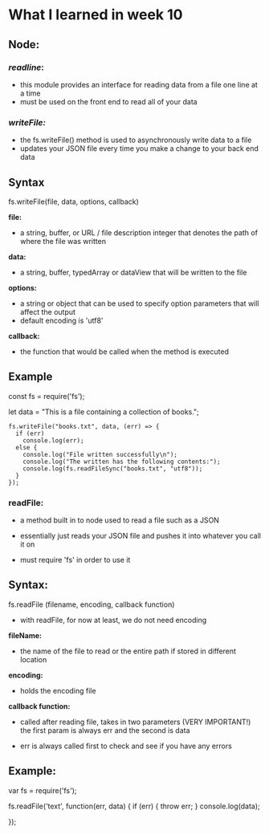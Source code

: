 # What I learned in week 10

## Node:

### *readline*:
* this module provides an interface for reading data from a file one line at a time
* must be used on the front end to read all of your data

### *writeFile:*
* the fs.writeFile() method is used to asynchronously write data to a file
* updates your JSON file every time you make a change to your back end data

## **Syntax** 
fs.writeFile(file, data, options, callback)

**file:**
* a string, buffer, or URL / file description integer that denotes the path of where the file was written

**data:**
* a string, buffer, typedArray or dataView that will be written to the file

**options:**
* a string or object that can be used to specify option parameters that will affect the output
* default encoding is 'utf8'

**callback:**
* the function that would be called when the method is executed

## **Example**
const fs = require('fs'); 
  
let data = "This is a file containing a collection of books."; 
  
```
fs.writeFile("books.txt", data, (err) => { 
  if (err) 
    console.log(err); 
  else { 
    console.log("File written successfully\n"); 
    console.log("The written has the following contents:"); 
    console.log(fs.readFileSync("books.txt", "utf8")); 
  } 
});

``` 
### **readFile:**

* a method built in to node used to read a file such as a JSON

* essentially just reads your JSON file and pushes it into whatever you call it on

* must require 'fs' in order to use it

## **Syntax:**
fs.readFile (filename, encoding, callback function)

* with readFile, for now at least, we do not need encoding

**fileName:**
* the name of the file to read or the entire path if stored in different location

**encoding:**
* holds the encoding file

**callback function:**
* called after reading file, takes in two parameters (VERY IMPORTANT!) the first param is always err and the second is data

* err is always called first to check and see if you have any errors

## **Example:**
var fs = require('fs'); 
  
fs.readFile('text', function(err, data) { 
 if (err) {
   throw err;
 } 
  console.log(data); 

}); 

